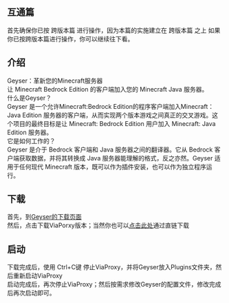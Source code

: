 ## 互通篇
首先确保你已按 跨版本篇 进行操作，因为本篇的实施建立在 跨版本篇 之上
如果你已按跨版本篇进行操作，你可以继续往下看。
## 介绍
Geyser：革新您的Minecraft服务器  
让 Minecraft Bedrock Edition 的客户端加入您的 Minecraft Java 服务器。  
什么是Geyser？  
Geyser 是一个允许Minecraft:Bedrock Edition的程序客户端加入Minecraft： Java Edition 服务器的客户端，从而实现两个版本游戏之间真正的交叉游戏。这个项目的最终目标是让 Minecraft: Bedrock Edition 用户加入 Minecraft: Java Edition 服务器。  
它是如何工作的？  
Geyser 是介于 Bedrock 客户端和 Java 服务器之间的翻译器。它从 Bedrock 客户端获取数据，并将其转换成 Java 服务器能理解的格式，反之亦然。Geyser 适用于任何现代 Minecraft 版本，既可以作为插件安装，也可以作为独立程序运行。  
## 下载
首先，到[Geyser的下载页面](https://geysermc.org/download/)  
然后，点击下载ViaPorxy版本；当然你也可以[点击此处](https://download.geysermc.org/v2/projects/geyser/versions/latest/builds/latest/downloads/viaproxy)通过直链下载
## 启动
下载完成后，使用 Ctrl+C键 停止ViaProxy，并将Geyser放入Plugins文件夹，然后重新启动ViaProxy  
启动完成后，再次停止ViaProxy；然后按需求修改Geyser的配置文件，修改完成后再次启动即可。
